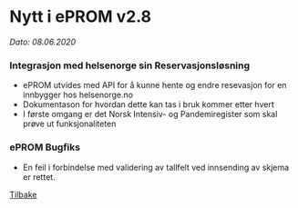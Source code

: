 # Nytt i ePROM v2.8
*Dato: 08.06.2020*

### Integrasjon med helsenorge sin Reservasjonsløsning
* ePROM utvides med API for å kunne hente og endre resevasjon for en innbygger hos helsenorge.no
* Dokumentason for hvordan dette kan tas i bruk kommer etter hvert
* I første omgang er det Norsk Intensiv- og Pandemiregister som skal prøve ut funksjonaliteten

### ePROM Bugfiks
* En feil i forbindelse med validering av tallfelt ved innsending av skjema er rettet.

[Tilbake](../)
